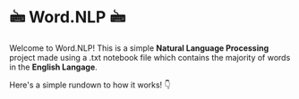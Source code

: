 # 🖮 Word.NLP 🖮
Welcome to Word.NLP! This is a simple **Natural Language Processing** project made using a .txt notebook file which contains the majority of words in the **English Langage**.

Here's a simple rundown to how it works! 👇


